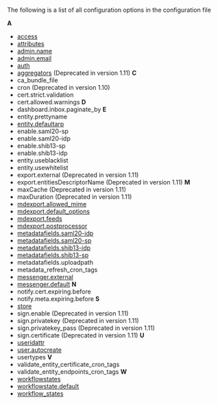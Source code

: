 The following is a list of all configuration options in the configuration file

**A**
  * [access](AccessControlConfig.md)
  * [attributes](Attributes.md)
  * [admin.name](GeneralConfig.md)
  * [admin.email](GeneralConfig.md)
  * [auth](GeneralConfig.md)
  * [aggregators](MetadataExport.md) (Deprecated in version 1.11)
**C**
  * ca\_bundle\_file
  * cron (Deprecated in version 1.10)
  * cert.strict.validation
  * cert.allowed.warnings
**D**
  * dashboard.inbox.paginate\_by
**E**
  * entity.prettyname
  * [entity.defaultarp](Attributes.md)
  * enable.saml20-sp
  * enable.saml20-idp
  * enable.shib13-sp
  * enable.shib13-idp
  * entity.useblacklist
  * entity.usewhitelist
  * export.external (Deprecated in version 1.11)
  * export.entitiesDescriptorName (Deprecated in version 1.11)
**M**
  * maxCache (Deprecated in version 1.11)
  * maxDuration (Deprecated in version 1.11)
  * [mdexport.allowed\_mime](MetadataExport111#Mime_types.md)
  * [mdexport.default\_options](MetadataExport111#Default_options.md)
  * [mdexport.feeds](MetadataExport111#Pre-configured_metadata_export.md)
  * [mdexport.postprocessor](MetadataExport111#Post_processors.md)
  * [metadatafields.saml20-idp](Metadata.md)
  * [metadatafields.saml20-sp](Metadata.md)
  * [metadatafields.shib13-idp](Metadata.md)
  * [metadatafields.shib13-sp](Metadata.md)
  * metadatafields.uploadpath
  * metadata\_refresh\_cron\_tags
  * [messenger.external](ExternalMessenger.md)
  * [messenger.default](ExternalMessenger.md)
**N**
  * notify.cert.expiring.before
  * notify.meta.expiring.before
**S**
  * [store](GeneralConfig.md)
  * sign.enable (Deprecated in version 1.11)
  * sign.privatekey (Deprecated in version 1.11)
  * sign.privatekey\_pass (Deprecated in version 1.11)
  * sign.certificate (Deprecated in version 1.11)
**U**
  * [useridattr](GeneralConfig.md)
  * [user.autocreate](GeneralConfig.md)
  * usertypes
**V**
  * validate\_entity\_certificate\_cron\_tags
  * validate\_entity\_endpoints\_cron\_tags
**W**
  * [workflowstates](Workflows.md)
  * [workflowstate.default](Workflows.md)
  * [workflow\_states](Workflows.md)